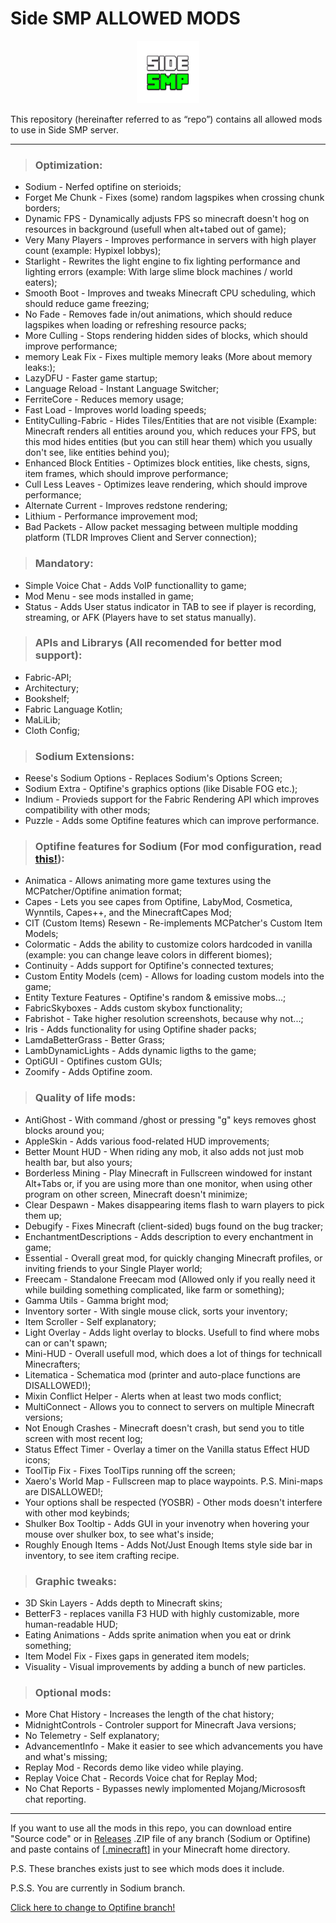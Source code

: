 #   Side SMP ALLOWED MODS
<p align="center">
  <img width="100" height="100" src="/side_logo.jpg">
</p>

This repository (hereinafter referred to as “repo”) contains all allowed mods to use in Side SMP server.

---

> ### **Optimization**:
+	Sodium - Nerfed optifine on sterioids;
+	Forget Me Chunk - Fixes (some) random lagspikes when crossing chunk borders;
+	Dynamic FPS - Dynamically adjusts FPS so minecraft doesn't hog on resources in background (usefull when alt+tabed out of game);
+	Very Many Players - Improves performance in servers with high player count (example: Hypixel lobbys);
+	Starlight - Rewrites the light engine to fix lighting performance and lighting errors (example: With large slime block machines / world eaters);
+	Smooth Boot - Improves and tweaks Minecraft CPU scheduling, which should reduce game freezing;
+	No Fade - Removes fade in/out animations, which should reduce lagspikes when loading or refreshing resource packs;
+	More Culling - Stops rendering hidden sides of blocks, which should improve performance;
+	memory Leak Fix - Fixes multiple memory leaks (More about memory leaks:);
+	LazyDFU - Faster game startup;
+	Language Reload - Instant Language Switcher;
+	FerriteCore - Reduces memory usage;
+	Fast Load - Improves world loading speeds;
+	EntityCulling-Fabric - Hides Tiles/Entities that are not visible (Example: Minecraft renders all entities around you, which reduces your FPS, but this mod hides entities (but you can still hear them) which you usually don't see, like entities behind you);
+	Enhanced Block Entities - Optimizes block entities, like chests, signs, item frames, which should improve performance;
+	Cull Less Leaves - Optimizes leave rendering, which should improve performance;
+	Alternate Current - Improves redstone rendering;
+	Lithium - Performance improvement mod;
+	Bad Packets - Allow packet messaging between multiple modding platform (TLDR Improves Client and Server connection);

> ### **Mandatory**:
+	Simple Voice Chat - Adds VoIP functionallity to game;
+	Mod Menu - see mods installed in game;
+ Status - Adds User status indicator in TAB to see if player is recording, streaming, or AFK (Players have to set status manually).

> ### **APIs and Librarys** (All recomended for better mod support):
+	Fabric-API;
+	Architectury;
+	Bookshelf;
+	Fabric Language Kotlin;
+	MaLiLib;
+	Cloth Config;

> ### **Sodium Extensions**:
+	Reese's Sodium Options - Replaces Sodium's Options Screen;
+	Sodium Extra - Optifine's graphics options (like Disable FOG etc.);
+	Indium - Provieds support for the Fabric Rendering API which improves compatibility with other mods;
+	Puzzle - Adds some Optifine features which can improve performance.

> ### **Optifine features for Sodium** (For mod configuration, read [this!](https://fabulously-optimized.gitbook.io/modpack/readme/give-up-optifine)):
+	Animatica - Allows animating more game textures using the MCPatcher/Optifine animation format;
+	Capes - Lets you see capes from Optifine, LabyMod, Cosmetica, Wynntils, Capes++, and the MinecraftCapes Mod;
+	CIT (Custom Items) Resewn - Re-implements MCPatcher's Custom Item Models;
+	Colormatic - Adds the ability to customize colors hardcoded in vanilla (example: you can change leave colors in different biomes);
+	Continuity - Adds support for Optifine's connected textures;
+	Custom Entity Models (cem) - Allows for loading custom models into the game;
+	Entity Texture Features - Optifine's random & emissive mobs...;
+	FabricSkyboxes - Adds custom skybox functionality;
+	Fabrishot - Take higher resolution screenshots, because why not...;
+	Iris - Adds functionality for using Optifine shader packs;
+	LamdaBetterGrass - Better Grass;
+	LambDynamicLights - Adds dynamic ligths to the game;
+	OptiGUI - Optifines custom GUIs;
+	Zoomify - Adds Optifine zoom.

> ### **Quality of life mods**:
+	AntiGhost - With command /ghost or pressing "g" keys removes ghost blocks around you;
+	AppleSkin - Adds various food-related HUD improvements;
+	Better Mount HUD - When riding any mob, it also adds not just mob health bar, but also yours;
+	Borderless Mining - Play Minecraft in Fullscreen windowed for instant Alt+Tabs or, if you are using more than one monitor, when using other program on other screen, Minecraft doesn't minimize;
+	Clear Despawn - Makes disappearing items flash to warn players to pick them up;
+	Debugify - Fixes Minecraft (client-sided) bugs found on the bug tracker;
+	EnchantmentDescriptions - Adds description to every enchantment in game;
+	Essential - Overall great mod, for quickly changing Minecraft profiles, or inviting friends to your Single Player world;
+	Freecam - Standalone Freecam mod (Allowed only if you really need it while building something complicated, like farm or something);
+	Gamma Utils - Gamma bright mod;
+	Inventory sorter - With single mouse click, sorts your inventory;
+	Item Scroller - Self explanatory;
+	Light Overlay - Adds light overlay to blocks. Usefull to find where mobs can or can't spawn;
+	Mini-HUD - Overall usefull mod, which does a lot of things for technicall Minecrafters;
+	Litematica - Schematica mod (printer and auto-place functions are DISALLOWED!);
+	Mixin Conflict Helper - Alerts when at least two mods conflict;
+	MultiConnect - Allows you to connect to servers on multiple Minecraft versions;
+	Not Enough Crashes - Minecraft doesn't crash, but send you to title screen with most recent log;
+	Status Effect Timer - Overlay a timer on the Vanilla status Effect HUD icons;
+	ToolTip Fix - Fixes ToolTips running off the screen;
+	Xaero's World Map - Fullscreen map to place waypoints. P.S. Mini-maps are DISALLOWED!;
+	Your options shall be respected (YOSBR) - Other mods doesn't interfere with other mod keybinds;
+	Shulker Box Tooltip - Adds GUI in your invenotry when hovering your mouse over shulker box, to see what's inside;
+	Roughly Enough Items - Adds Not/Just Enough Items style side bar in inventory, to see item crafting recipe.

> ### **Graphic tweaks**:
+	3D Skin Layers - Adds depth to Minecraft skins;
+	BetterF3 - replaces vanilla F3 HUD with highly customizable, more human-readable HUD;
+	Eating Animations - Adds sprite animation when you eat or drink something;
+	Item Model Fix - Fixes gaps in generated item models;
+	Visuality - Visual improvements by adding a bunch of new particles.

> ### **Optional mods**:
+	More Chat History - Increases the length of the chat history;
+	MidnightControls - Controler support for Minecraft Java versions;
+	No Telemetry - Self explanatory;
+	AdvancementInfo - Make it easier to see which advancements you have and what's missing;
+	Replay Mod - Records demo like video while playing.
+	Replay Voice Chat - Records Voice chat for Replay Mod;
+	No Chat Reports - Bypasses newly implomented Mojang/Micrososft chat reporting.

---

If you want to use all the mods in this repo, you can download entire "Source code" or in [Releases](https://github.com/Zobbros/Side_SMP_ALLOWED_MODS/releases) .ZIP file of any branch (Sodium or Optifine) and paste contains of [[.minecraft]](https://github.com/Zobbros/Side_SMP_ALLOWED_MODS/tree/Sodium/.minecraft) in your Minecraft home directory.

P.S. These branches exists just to see which mods does it include.

P.S.S. You are currently in Sodium branch.

[Click here to change to Optifine branch!](https://github.com/Zobbros/Side_SMP_ALLOWED_MODS/tree/Optifine)

